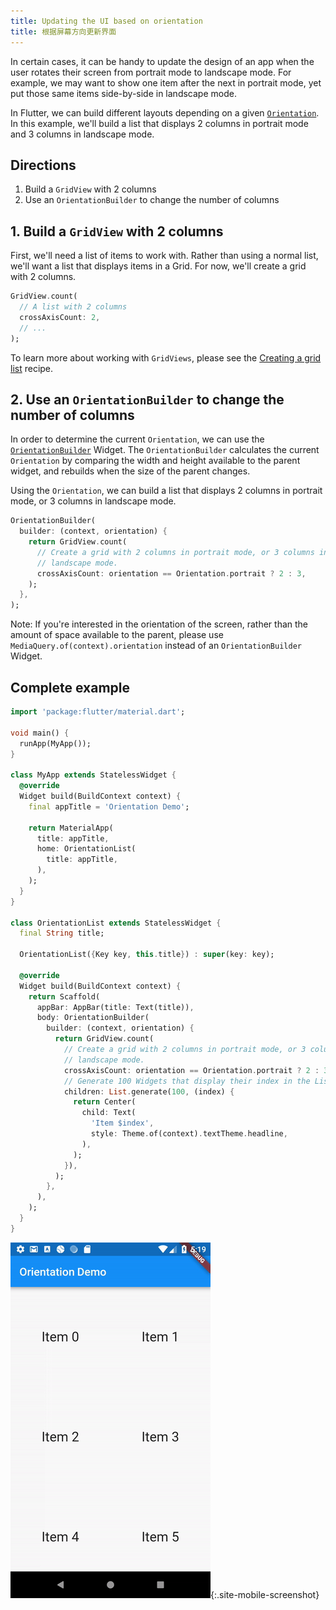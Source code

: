 ```yaml
---
title: Updating the UI based on orientation
title: 根据屏幕方向更新界面
---
```


In certain cases, it can be handy to update the design of an app when the user
rotates their screen from portrait mode to landscape mode. For example, we may
want to show one item after the next in portrait mode, yet put those same items
side-by-side in landscape mode.

In Flutter, we can build different layouts depending on a given
[`Orientation`](https://docs.flutter.io/flutter/widgets/Orientation-class.html).
In this example, we'll build a list that displays 2 columns in portrait mode and
3 columns in landscape mode.

## Directions

  1. Build a `GridView` with 2 columns
  2. Use an `OrientationBuilder` to change the number of columns

## 1. Build a `GridView` with 2 columns

First, we'll need a list of items to work with. Rather than using a normal list,
we'll want a list that displays items in a Grid. For now, we'll create a grid
with 2 columns.

<!-- skip -->
```dart
GridView.count(
  // A list with 2 columns
  crossAxisCount: 2,
  // ...
);
```

To learn more about working with `GridViews`, please see the
[Creating a grid list](/docs/cookbook/lists/grid-lists/) recipe.

## 2. Use an `OrientationBuilder` to change the number of columns

In order to determine the current `Orientation`, we can use the
[`OrientationBuilder`](https://docs.flutter.io/flutter/widgets/OrientationBuilder-class.html)
Widget. The `OrientationBuilder` calculates the current `Orientation` by
comparing the width and height available to the parent widget, and rebuilds
when the size of the parent changes.

Using the `Orientation`, we can build a list that displays 2 columns in portrait
mode, or 3 columns in landscape mode.

<!-- skip -->
```dart
OrientationBuilder(
  builder: (context, orientation) {
    return GridView.count(
      // Create a grid with 2 columns in portrait mode, or 3 columns in
      // landscape mode.
      crossAxisCount: orientation == Orientation.portrait ? 2 : 3,
    );
  },
);
```

Note: If you're interested in the orientation of the screen, rather than
the amount of space available to the parent, please use
`MediaQuery.of(context).orientation` instead of an `OrientationBuilder` Widget.

## Complete example

```dart
import 'package:flutter/material.dart';

void main() {
  runApp(MyApp());
}

class MyApp extends StatelessWidget {
  @override
  Widget build(BuildContext context) {
    final appTitle = 'Orientation Demo';

    return MaterialApp(
      title: appTitle,
      home: OrientationList(
        title: appTitle,
      ),
    );
  }
}

class OrientationList extends StatelessWidget {
  final String title;

  OrientationList({Key key, this.title}) : super(key: key);

  @override
  Widget build(BuildContext context) {
    return Scaffold(
      appBar: AppBar(title: Text(title)),
      body: OrientationBuilder(
        builder: (context, orientation) {
          return GridView.count(
            // Create a grid with 2 columns in portrait mode, or 3 columns in
            // landscape mode.
            crossAxisCount: orientation == Orientation.portrait ? 2 : 3,
            // Generate 100 Widgets that display their index in the List
            children: List.generate(100, (index) {
              return Center(
                child: Text(
                  'Item $index',
                  style: Theme.of(context).textTheme.headline,
                ),
              );
            }),
          );
        },
      ),
    );
  }
}
```

![Orientation Demo](/images/cookbook/orientation.gif){:.site-mobile-screenshot}
